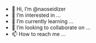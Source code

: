 - 👋 Hi, I’m @naoseidizer
- 👀 I’m interested in ...
- 🌱 I’m currently learning ...
- 💞️ I’m looking to collaborate on ...
- 📫 How to reach me ...

<!---
naoseidizer/naoseidizer is a ✨ special ✨ repository because its `README.md` (this file) appears on your GitHub profile.
You can click the Preview link to take a look at your changes.
--->
